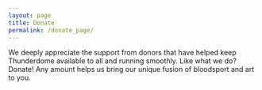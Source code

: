 ```yaml
---
layout: page
title: Donate
permalink: /donate_page/
---
```


We deeply appreciate the support from donors that have helped keep Thunderdome available to all and running smoothly. Like what we do? Donate! Any amount helps us bring our unique fusion of bloodsport and art to you.
